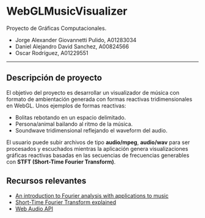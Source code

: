 # WebGLMusicVisualizer

Proyecto de Gráficas Computacionales.

* Jorge Alexander Giovannetti Pulido, A01283034
* Daniel Alejandro David Sanchez, A00824566
* Oscar Rodríguez, A01229551

---

## Descripción de proyecto
El objetivo del proyecto es desarrollar un visualizador de música con formato de ambientación generada
con formas reactivas tridimensionales en WebGL. Unos ejemplos de formas reactivas:

* Bolitas rebotando en un espacio delimitado.
* Persona/animal bailando al ritmo de la música.
* Soundwave tridimensional reflejando el waveform del audio.

El usuario puede subir archivos de tipo **audio/mpeg**, **audio/wav** para ser procesados y escuchados mientras la aplicación
genera visualizaciones gráficas reactivas basadas en las secuencias de frecuencias generables con 
**STFT (Short-Time Fourier Transform)**.

## Recursos relevantes
* [An introduction to Fourier analysis with applications to music](https://scholarship.claremont.edu/cgi/viewcontent.cgi?referer=&httpsredir=1&article=1142&context=jhm)
* [Short-Time Fourier Transform explained](https://www.youtube.com/watch?v=-Yxj3yfvY-4)
* [Web Audio API](https://developer.mozilla.org/en-US/docs/Web/API/Web_Audio_API)
